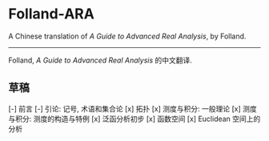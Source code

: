# Folland-ARA

A Chinese translation of _A Guide to Advanced Real Analysis_, by Folland.

---

Folland, _A Guide to Advanced Real Analysis_ 的中文翻译.

## 草稿

[-] 前言
[-] 引论: 记号, 术语和集合论
[x] 拓扑
[x] 测度与积分: 一般理论
[x] 测度与积分: 测度的构造与特例
[x] 泛函分析初步
[x] 函数空间
[x] Euclidean 空间上的分析

